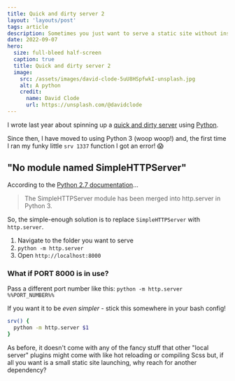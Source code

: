 ```yaml
---
title: Quick and dirty server 2
layout: 'layouts/post'
tags: article
description: Sometimes you just want to serve a static site without installing all kinds of stuff (2022 Edition)
date: 2022-09-07
hero:
  size: full-bleed half-screen
  caption: true
  title: Quick and dirty server 2
  image:
    src: /assets/images/david-clode-5uU8HSpfwkI-unsplash.jpg
    alt: A python
    credit:
      name: David Clode
      url: https://unsplash.com/@davidclode
---
```


I wrote last year about spinning up a [quick and dirty server](https://thomasrigby.com/articles/quick-and-dirty-server/) using [Python](https://www.python.org/).

Since then, I have moved to using Python 3 (woop woop!) and, the first time I ran my funky little `srv 1337` function I got an error! 😱

## "No module named SimpleHTTPServer"

According to the [Python 2.7 documentation](https://docs.python.org/2/library/simplehttpserver.html)&hellip;

> The SimpleHTTPServer module has been merged into http.server in Python 3.

So, the simple-enough solution is to replace `SimpleHTTPServer` with `http.server`.

1. Navigate to the folder you want to serve
2. `python -m http.server`
3. Open `http://localhost:8000`

### What if PORT 8000 is in use?

Pass a different port number like this: `python -m http.server %%PORT_NUMBER%%`

If you want it to be _even simpler_ - stick this somewhere in your bash config!

```bash
srv() {
  python -m http.server $1
}
```

As before, it doesn't come with any of the fancy stuff that other "local server" plugins might come with like hot reloading or compiling Scss but, if all you want is a small static site launching, why reach for another dependency?
